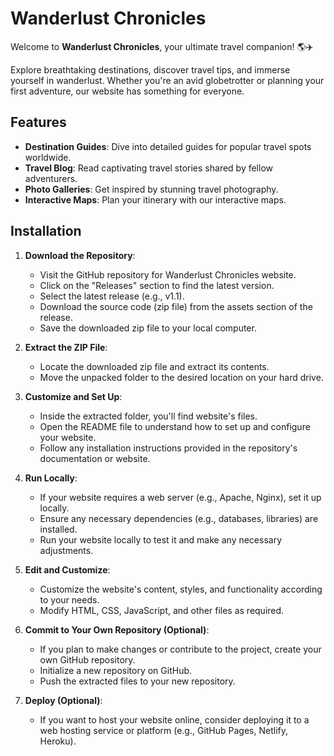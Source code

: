# Wanderlust Chronicles

Welcome to **Wanderlust Chronicles**, your ultimate travel companion! 🌎✈️

Explore breathtaking destinations, discover travel tips, and immerse yourself in wanderlust. Whether you're an avid globetrotter or planning your first adventure, our website has something for everyone.

## Features

- **Destination Guides**: Dive into detailed guides for popular travel spots worldwide.
- **Travel Blog**: Read captivating travel stories shared by fellow adventurers.
- **Photo Galleries**: Get inspired by stunning travel photography.
- **Interactive Maps**: Plan your itinerary with our interactive maps.

## Installation

1. **Download the Repository**:
   - Visit the GitHub repository for Wanderlust Chronicles website.
   - Click on the "Releases" section to find the latest version.
   - Select the latest release (e.g., v1.1).
   - Download the source code (zip file) from the assets section of the release.
   - Save the downloaded zip file to your local computer.

2. **Extract the ZIP File**:
   - Locate the downloaded zip file and extract its contents.
   - Move the unpacked folder to the desired location on your hard drive.

3. **Customize and Set Up**:
   - Inside the extracted folder, you'll find website's files.
   - Open the README file to understand how to set up and configure your website.
   - Follow any installation instructions provided in the repository's documentation or website.

4. **Run Locally**:
   - If your website requires a web server (e.g., Apache, Nginx), set it up locally.
   - Ensure any necessary dependencies (e.g., databases, libraries) are installed.
   - Run your website locally to test it and make any necessary adjustments.

5. **Edit and Customize**:
   - Customize the website's content, styles, and functionality according to your needs.
   - Modify HTML, CSS, JavaScript, and other files as required.

6. **Commit to Your Own Repository (Optional)**:
   - If you plan to make changes or contribute to the project, create your own GitHub repository.
   - Initialize a new repository on GitHub.
   - Push the extracted files to your new repository.

7. **Deploy (Optional)**:
   - If you want to host your website online, consider deploying it to a web hosting service or platform (e.g., GitHub Pages, Netlify, Heroku).
